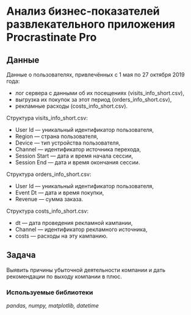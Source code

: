 # Анализ бизнес-показателей развлекательного приложения Procrastinate Pro

## Данные

Данные о пользователях, привлечённых с 1 мая по 27 октября 2019 года:

- лог сервера с данными об их посещениях (visits_info_short.csv),
- выгрузка их покупок за этот период (orders_info_short.csv),
- рекламные расходы (costs_info_short.csv).

Структура visits_info_short.csv:

- User Id — уникальный идентификатор пользователя,
- Region — страна пользователя,
- Device — тип устройства пользователя,
- Channel — идентификатор источника перехода,
- Session Start — дата и время начала сессии,
- Session End — дата и время окончания сессии.

Структура orders_info_short.csv:

- User Id — уникальный идентификатор пользователя,
- Event Dt — дата и время покупки,
- Revenue — сумма заказа.

Структура costs_info_short.csv:

- dt — дата проведения рекламной кампании,
- Channel — идентификатор рекламного источника,
- costs — расходы на эту кампанию.

## Задача

Выявить причины убыточной деятельности компании и дать рекомендации по выходу компании в плюс.

### Используемые библиотеки

*pandas, numpy, matplotlib, datetime*
